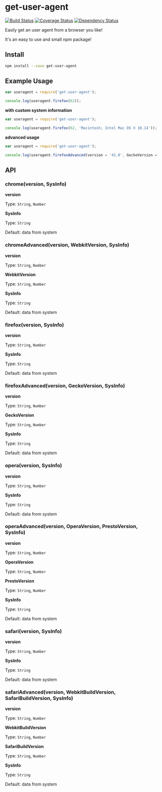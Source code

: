 # get-user-agent

[![Build Status](https://travis-ci.org/fscherwi/get-user-agent.svg?branch=master)](https://travis-ci.org/fscherwi/get-user-agent) [![Coverage Status](https://coveralls.io/repos/fscherwi/get-user-agent/badge.svg?branch=master&service=github)](https://coveralls.io/github/fscherwi/get-user-agent?branch=master) [![Dependency Status](https://david-dm.org/fscherwi/get-user-agent.svg)](https://david-dm.org/fscherwi/get-user-agent)

Easily get an user agent from a browser you like!

It's an easy to use and small npm package!

## Install

```bash
npm install --save get-user-agent
```

## Example Usage

```javascript
var useragent = require('get-user-agent');

console.log(useragent.firefox(62));
```

**with custom system information**

```javascript
var useragent = require('get-user-agent');

console.log(useragent.firefox(62, 'Macintosh; Intel Mac OS X 10.14'));
```

**advanced usage**

```javascript
var useragent = require('get-user-agent');

console.log(useragent.firefoxAdvanced(version = '41.0', GeckoVersion = '20100101', SysInfo = 'Macintosh; Intel Mac OS X 10.11'));
```

## API

### chrome(version, SysInfo)

**version**

Type: `String`, `Number`

**SysInfo**

Type: `String`

Default: data from system

### chromeAdvanced(version, WebkitVersion, SysInfo)

**version**

Type: `String`, `Number`

**WebkitVersion**

Type: `String`, `Number`

**SysInfo**

Type: `String`

Default: data from system

### firefox(version, SysInfo)

**version**

Type: `String`, `Number`

**SysInfo**

Type: `String`

Default: data from system

### firefoxAdvanced(version, GeckoVersion, SysInfo)

**version**

Type: `String`, `Number`

**GeckoVersion**

Type: `String`, `Number`

**SysInfo**

Type: `String`

Default: data from system

### opera(version, SysInfo)

**version**

Type: `String`, `Number`

**SysInfo**

Type: `String`

Default: data from system

### operaAdvanced(version, OperaVersion, PrestoVersion, SysInfo)

**version**

Type: `String`, `Number`

**OperaVersion**

Type: `String`, `Number`

**PrestoVersion**

Type: `String`, `Number`

**SysInfo**

Type: `String`

Default: data from system

### safari(version, SysInfo)

**version**

Type: `String`, `Number`

**SysInfo**

Type: `String`

Default: data from system

### safariAdvanced(version, WebkitBuildVersion, SafariBuildVersion, SysInfo)

**version**

Type: `String`, `Number`

**WebkitBuildVersion**

Type: `String`, `Number`

**SafariBuildVersion**

Type: `String`, `Number`

**SysInfo**

Type: `String`

Default: data from system
